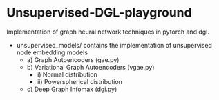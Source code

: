# Unsupervised-DGL-playground
Implementation of graph neural network techniques in pytorch and dgl.

- unsupervised_models/ contains the implementation of unsupervised node
  embedding models 
	- a) Graph Autoencoders (gae.py) 
	- b) Variational Graph Autoencoders (vgae.py) 
		- i) Normal distribution 
		- ii) Powerspherical distribution 
	- c) Deep Graph Infomax (dgi.py)
